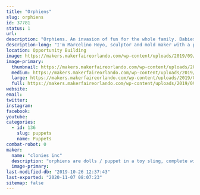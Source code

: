```yaml
---
title: "Orphiens"
slug: orphiens
id: 37781
status: 1
url: 
description: "Orphiens. An invasion of fun for the whole family. Babies from another planet that are in need of adoption on planet earth."
description-long: "I'm Marcelino Hoyo, sculptor and mold maker with a passion to make something old school that's fun for kids. Orphiens are dolls / puppets in a toy sling, made with flexible rubber heads, arms and legs and a soft fabric body. Orphiens are capable of many fun facial expressions, making them look realistic and are definitely fun attention getters. for me it has been a 20 year project and feel that Makers Faire would be the right venue to introduce the Orohiens to the world. thank you"
location: Opportunity Building
image: https://makers.makerfaireorlando.com/wp-content/uploads/2019/09/group-6-2-2-1024x576.jpg
image-primary:
  thumbnail: https://makers.makerfaireorlando.com/wp-content/uploads/2019/09/group-6-2-2-150x150.jpg
  medium: https://makers.makerfaireorlando.com/wp-content/uploads/2019/09/group-6-2-2-300x169.jpg
  large: https://makers.makerfaireorlando.com/wp-content/uploads/2019/09/group-6-2-2-1024x576.jpg
  full: https://makers.makerfaireorlando.com/wp-content/uploads/2019/09/group-6-2-2.jpg
website: 
email: 
twitter: 
instagram: 
facebook: 
youtube: 
categories:
  - id: 136
    slug: puppets
    name: Puppets
combat-robot: 0
maker:
  name: "clonies inc"
  description: "orphiens are dolls / puppet in a toy sling, complete with a full concept story."
  image-primary: 
last-modified-db: "2019-10-26 12:37:43"
last-exported: "2020-11-07 08:07:23"
sitemap: false
---
```

